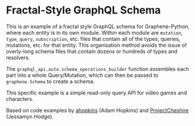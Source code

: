 # Fractal-Style GraphQL Schema

This is an example of a fractal style GraphQL schema for Graphene-Python, where each entity is in its own module. Within each module are `mutation`, `type`, `query`, `subscription`, etc. files that contain all of the types, queries, mutations, etc. for that entity. This organisation method avoids the issue of overly-long schema files that contain dozens or hundreds of types and resolvers.

The `graphql_api.auto.schema_operations_builder` function assembles each part into a whole Query/Mutation, which can then be passed to `graphene.Schema` to create a schema.

This specific example is a simple read-only query API for video games and characters.

Based on code examples by [ahopkins](https://github.com/graphql-python/graphene/issues/545#issuecomment-329630141) (Adam Hopkins) and [ProjectCheshire](https://github.com/graphql-python/graphene/issues/714#issuecomment-391211693) (Jessamyn Hodge).

